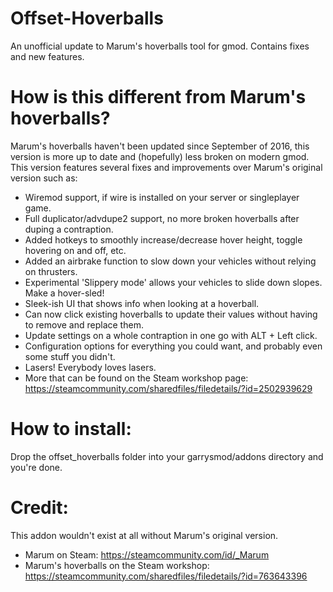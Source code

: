# Offset-Hoverballs
An unofficial update to Marum's hoverballs tool for gmod. Contains fixes and new features.

# How is this different from Marum's hoverballs?
Marum's hoverballs haven't been updated since September of 2016, this version is more up to date and (hopefully) less broken on modern gmod.
This version features several fixes and improvements over Marum's original version such as:
- Wiremod support, if wire is installed on your server or singleplayer game.
- Full duplicator/advdupe2 support, no more broken hoverballs after duping a contraption.
- Added hotkeys to smoothly increase/decrease hover height, toggle hovering on and off, etc.
- Added an airbrake function to slow down your vehicles without relying on thrusters.
- Experimental 'Slippery mode' allows your vehicles to slide down slopes. Make a hover-sled!
- Sleek-ish UI that shows info when looking at a hoverball.
- Can now click existing hoverballs to update their values without having to remove and replace them.
- Update settings on a whole contraption in one go with ALT + Left click.
- Configuration options for everything you could want, and probably even some stuff you didn't.
- Lasers! Everybody loves lasers.
- More that can be found on the Steam workshop page: https://steamcommunity.com/sharedfiles/filedetails/?id=2502939629

# How to install:
Drop the offset_hoverballs folder into your garrysmod/addons directory and you're done.

# Credit:
This addon wouldn't exist at all without Marum's original version.
- Marum on Steam: https://steamcommunity.com/id/_Marum
- Marum's hoverballs on the Steam workshop: https://steamcommunity.com/sharedfiles/filedetails/?id=763643396

